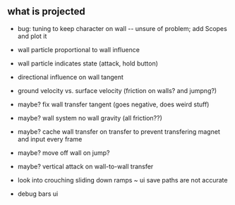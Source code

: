 what is projected
---
- bug: tuning to keep character on wall -- unsure of problem; add Scopes and plot it

- wall particle proportional to wall influence
- wall particle indicates state (attack, hold button)

- directional influence on wall tangent
- ground velocity vs. surface velocity (friction on walls? and jumpng?)

- maybe? fix wall transfer tangent (goes negative, does weird stuff)
- maybe? wall system no wall gravity (all friction??)
- maybe? cache wall transfer on transfer to prevent transfering magnet and input every frame
- maybe? move off wall on jump?
- maybe? vertical attack on wall-to-wall transfer

- look into crouching sliding down ramps
~ ui save paths are not accurate
- debug bars ui
